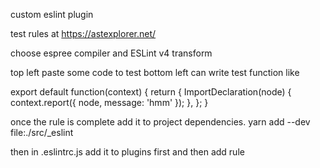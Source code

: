 custom eslint plugin

test rules at https://astexplorer.net/

choose espree compiler and ESLint v4 transform

top left paste some code to test
bottom left can write test function like

export default function(context) {
  return {
    ImportDeclaration(node) {
      context.report({ node, message: 'hmm' });
    },
  };
}

once the rule is complete add it to project dependencies.
yarn add --dev file:./src/_eslint

then in .eslintrc.js add it to plugins first and then add rule